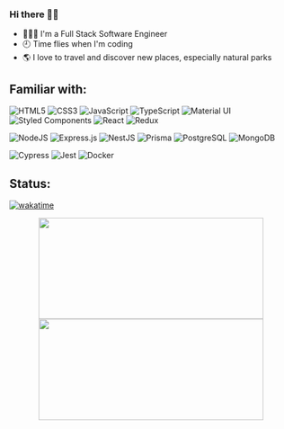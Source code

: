 ### Hi there 👋🏾

- 👨🏾‍💻 I'm a Full Stack Software Engineer
- 🕘 Time flies when I'm coding
- 🌎 I love to travel and discover new places, especially natural parks

## Familiar with:
![HTML5](https://img.shields.io/badge/html5-%23E34F26.svg?style=for-the-badge&logo=html5&logoColor=white) ![CSS3](https://img.shields.io/badge/css3-%231572B6.svg?style=for-the-badge&logo=css3&logoColor=white) ![JavaScript](https://img.shields.io/badge/JavaScript-F7DF1E?style=for-the-badge&logo=javascript&logoColor=black) ![TypeScript](https://img.shields.io/badge/TypeScript-007ACC?style=for-the-badge&logo=typescript&logoColor=white) ![Material UI](https://img.shields.io/badge/Material%20UI-007FFF?style=for-the-badge&logo=mui&logoColor=white) ![Styled Components](https://img.shields.io/badge/styled--components-DB7093?style=for-the-badge&logo=styled-components&logoColor=white) ![React](https://img.shields.io/badge/react-%2320232a.svg?style=for-the-badge&logo=react&logoColor=%2361DAFB) 	![Redux](https://img.shields.io/badge/redux-%23593d88.svg?style=for-the-badge&logo=redux&logoColor=white) 

![NodeJS](https://img.shields.io/badge/node.js-6DA55F?style=for-the-badge&logo=node.js&logoColor=white) ![Express.js](https://img.shields.io/badge/express.js-%23404d59.svg?style=for-the-badge&logo=express&logoColor=%2361DAFB) ![NestJS](https://img.shields.io/badge/nestjs-%23E0234E.svg?style=for-the-badge&logo=nestjs&logoColor=white) ![Prisma](https://img.shields.io/badge/Prisma-3982CE?style=for-the-badge&logo=Prisma&logoColor=white) ![PostgreSQL](https://img.shields.io/badge/PostgreSQL-316192?style=for-the-badge&logo=postgresql&logoColor=white) 	![MongoDB](https://img.shields.io/badge/MongoDB-%234ea94b.svg?style=for-the-badge&logo=mongodb&logoColor=white)

![Cypress](https://img.shields.io/badge/Cypress-17202C?style=for-the-badge&logo=cypress&logoColor=white) 
![Jest](https://img.shields.io/badge/Jest-C21325?style=for-the-badge&logo=jest&logoColor=white)  ![Docker](https://img.shields.io/badge/Docker-2CA5E0?style=for-the-badge&logo=docker&logoColor=white) 


## Status:

[![wakatime](https://wakatime.com/badge/user/46a16675-908d-4c3d-a9cc-5caafaf17ba1.svg)](https://wakatime.com/@46a16675-908d-4c3d-a9cc-5caafaf17ba1)
<div align="center">
<img height="180em" width="400em" src="https://github-readme-stats.vercel.app/api?username=rodnei0&show_icons=true&theme=dracula" />
<img height="180em" width="400em" src="https://github-readme-stats.vercel.app/api/top-langs/?username=rodnei0&layout=compact&langs_count=16&theme=dracula" />
</div>
